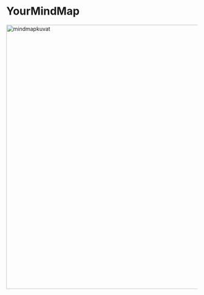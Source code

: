 # YourMindMap
<img width="695" alt="mindmapkuvat" src="https://user-images.githubusercontent.com/117892331/225332740-62bc7ab2-f41a-43b7-b381-bbc6fd578815.png">
